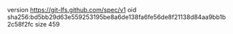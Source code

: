 version https://git-lfs.github.com/spec/v1
oid sha256:bd5bb29d63e559253195be8a6de138fa6fe56de8f21138d84aa9bb1b2c58f2fc
size 459
